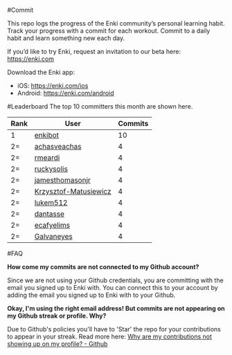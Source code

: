 #Commit

This repo logs the progress of the Enki community’s personal learning habit. Track your progress with a commit for each workout. Commit to a daily habit and learn something new each day.

If you’d like to try Enki, request an invitation to our beta here: https://enki.com

Download the Enki app: 
 - iOS: https://enki.com/ios
 - Android: https://enki.com/android

#Leaderboard
The top 10 committers this month are shown here.

| Rank | User | Commits |
|------|------|---------|
|1|[enkibot](https://github.com/enkibot)|10|
|2=|[achasveachas](https://github.com/achasveachas)|4|
|2=|[rmeardi](https://github.com/rmeardi)|4|
|2=|[ruckysolis](https://github.com/ruckysolis)|4|
|2=|[jamesthomasonjr](https://github.com/jamesthomasonjr)|4|
|2=|[Krzysztof-Matusiewicz](https://github.com/Krzysztof-Matusiewicz)|4|
|2=|[lukem512](https://github.com/lukem512)|4|
|2=|[dantasse](https://github.com/dantasse)|4|
|2=|[ecafyelims](https://github.com/ecafyelims)|4|
|2=|[Galvaneyes](https://github.com/Galvaneyes)|4|

#FAQ

**How come my commits are not connected to my Github account?**

Since we are not using your Github credentials, you are committing with the email you signed up to Enki with. You can connect this to your account by adding the email you signed up to Enki with to your Github.

**Okay, I'm using the right email address! But commits are not appearing on my Github streak or profile. Why?**

Due to Github's policies you'll have to 'Star' the repo for your contributions to appear in your streak. Read more here: [Why are my contributions not showing up on my profile? - Github](https://help.github.com/articles/why-are-my-contributions-not-showing-up-on-my-profile/)
